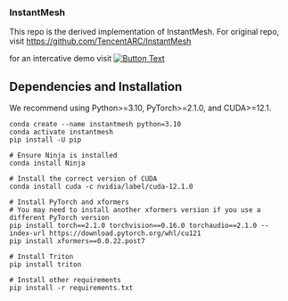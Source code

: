 ### InstantMesh
This repo is the derived implementation of InstantMesh. For original repo, visit https://github.com/TencentARC/InstantMesh

for an intercative demo visit [![Button Text](https://img.shields.io/badge/Button-Click%20Here-blue)]([https://your-link.com](https://colab.research.google.com/drive/1spbyRA6ZNWDsZU1ZHt_-w_a4aeqZF9KU?usp=sharing))

## Dependencies and Installation
We recommend using Python>=3.10, PyTorch>=2.1.0, and CUDA>=12.1.
```
conda create --name instantmesh python=3.10
conda activate instantmesh
pip install -U pip

# Ensure Ninja is installed
conda install Ninja

# Install the correct version of CUDA
conda install cuda -c nvidia/label/cuda-12.1.0

# Install PyTorch and xformers
# You may need to install another xformers version if you use a different PyTorch version
pip install torch==2.1.0 torchvision==0.16.0 torchaudio==2.1.0 --index-url https://download.pytorch.org/whl/cu121
pip install xformers==0.0.22.post7

# Install Triton 
pip install triton

# Install other requirements
pip install -r requirements.txt
```
